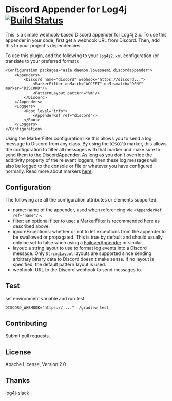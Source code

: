 # Discord Appender for Log4j [![Build Status](https://travis-ci.org/modeverv/log4j-discord.svg?branch=master)](https://travis-ci.org/modeverv/log4j-discord)

This is a simple webhook-based Discord appender for Log4j 2.x.
To use this appender in your code, first get a webhook URL from Discord.
Then, add this to your project's dependencies:


To use this plugin, add the following to your `log4j2.xml` configuration (or translate to your preferred format):

```
<Configuration packages="asia.daemon.lovesaemi.discordappender">
    <Appenders>
        <Discord name="discord" webhook="https://discord...">
            <MarkerFilter onMatch="ACCEPT" onMismatch="DENY" marker="DISCORD"/>
            <PatternLayout pattern="%m"/>
        </Discord>
    </Appenders>
    <Loggers>
        <Root level="info">
            <AppenderRef ref="discord"/>
        </Root>
    </Loggers>
</Configuration>
```

Using the MarkerFilter configuration like this allows you to send a log message to Discord from any class.
By using the `DISCORD` marker, this allows the configuration to filter all messages with that marker and make sure to send them to the DiscordAppender.
As long as you don't override the additivity property of the relevant loggers, then these log messages will also be logged to the console or file or whatever you have configured normally.
Read more about markers [here](https://logging.apache.org/log4j/2.x/manual/markers.html).

## Configuration

The following are all the configuration attributes or elements supported:

* name: name of the appender, used when referencing via `<AppenderRef ref="name"/>`.
* filter: an optional filter to use; a MarkerFilter is recommended here as described above.
* ignoreExceptions: whether or not to let exceptions from the appender to be swallowed or propagated.
  This is true by default and should usually only be set to false when using a [FailoverAppender](https://logging.apache.org/log4j/2.x/manual/appenders.html#FailoverAppender) or similar.
* layout: a string layout to use to format log events into a Discord message.
  Only `StringLayout` layouts are supported since sending arbitrary binary data to Discord doesn't make sense.
  If no layout is specified, the default pattern layout is used.
* webhook: URL to the Discord webhook to send messages to.

## Test
set environment variable and run test.
```
DISCORD_WEBHOOK="https://...." ./gradlew test
```

## Contributing

Submit pull requests.

## License
Apache License, Version 2.0


## Thanks
[log4j-slack](https://github.com/jvz/log4j-slack)  